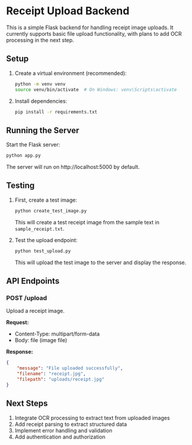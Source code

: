 # Receipt Upload Backend

This is a simple Flask backend for handling receipt image uploads. It currently supports basic file upload functionality, with plans to add OCR processing in the next step.

## Setup

1. Create a virtual environment (recommended):
   ```bash
   python -m venv venv
   source venv/bin/activate  # On Windows: venv\Scripts\activate
   ```

2. Install dependencies:
   ```bash
   pip install -r requirements.txt
   ```

## Running the Server

Start the Flask server:
```bash
python app.py
```

The server will run on http://localhost:5000 by default.

## Testing

1. First, create a test image:
   ```bash
   python create_test_image.py
   ```
   This will create a test receipt image from the sample text in `sample_receipt.txt`.

2. Test the upload endpoint:
   ```bash
   python test_upload.py
   ```
   This will upload the test image to the server and display the response.

## API Endpoints

### POST /upload
Upload a receipt image.

**Request:**
- Content-Type: multipart/form-data
- Body: file (image file)

**Response:**
```json
{
    "message": "File uploaded successfully",
    "filename": "receipt.jpg",
    "filepath": "uploads/receipt.jpg"
}
```

## Next Steps

1. Integrate OCR processing to extract text from uploaded images
2. Add receipt parsing to extract structured data
3. Implement error handling and validation
4. Add authentication and authorization 
